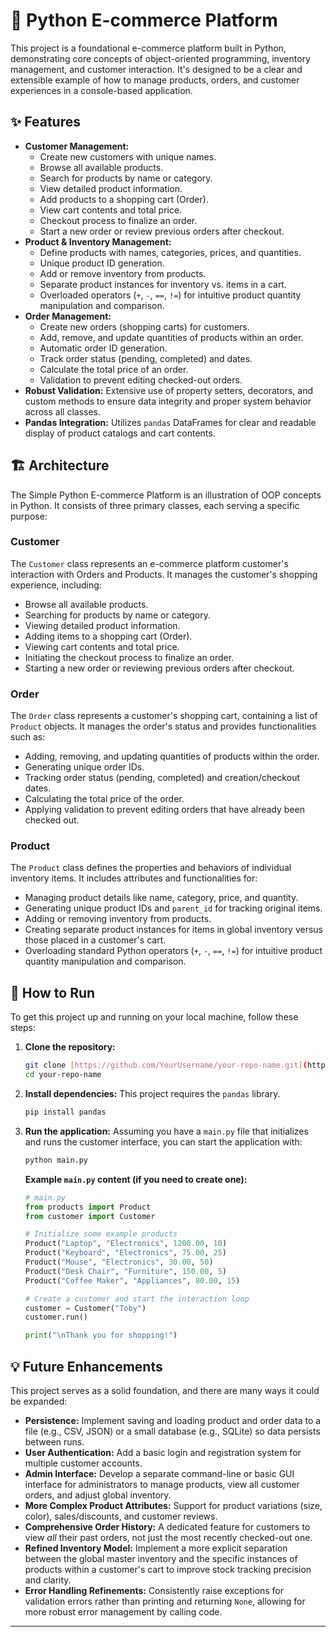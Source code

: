 # 🛒 Python E-commerce Platform

This project is a foundational e-commerce platform built in Python, demonstrating core concepts of object-oriented programming, inventory management, and customer interaction. It's designed to be a clear and extensible example of how to manage products, orders, and customer experiences in a console-based application.



## ✨ Features

* **Customer Management:**
    * Create new customers with unique names.
    * Browse all available products.
    * Search for products by name or category.
    * View detailed product information.
    * Add products to a shopping cart (Order).
    * View cart contents and total price.
    * Checkout process to finalize an order.
    * Start a new order or review previous orders after checkout.
* **Product & Inventory Management:**
    * Define products with names, categories, prices, and quantities.
    * Unique product ID generation.
    * Add or remove inventory from products.
    * Separate product instances for inventory vs. items in a cart.
    * Overloaded operators (`+`, `-`, `==`, `!=`) for intuitive product quantity manipulation and comparison.
* **Order Management:**
    * Create new orders (shopping carts) for customers.
    * Add, remove, and update quantities of products within an order.
    * Automatic order ID generation.
    * Track order status (pending, completed) and dates.
    * Calculate the total price of an order.
    * Validation to prevent editing checked-out orders.
* **Robust Validation:** Extensive use of property setters, decorators, and custom methods to ensure data integrity and proper system behavior across all classes.
* **Pandas Integration:** Utilizes `pandas` DataFrames for clear and readable display of product catalogs and cart contents.



## 🏗️ Architecture

The Simple Python E-commerce Platform is an illustration of OOP concepts in Python. It consists of three primary classes, each serving a specific purpose:

### Customer

The `Customer` class represents an e-commerce platform customer's interaction with Orders and Products. It manages the customer's shopping experience, including:

* Browse all available products.
* Searching for products by name or category.
* Viewing detailed product information.
* Adding items to a shopping cart (Order).
* Viewing cart contents and total price.
* Initiating the checkout process to finalize an order.
* Starting a new order or reviewing previous orders after checkout.

### Order

The `Order` class represents a customer's shopping cart, containing a list of `Product` objects. It manages the order's status and provides functionalities such as:

* Adding, removing, and updating quantities of products within the order.
* Generating unique order IDs.
* Tracking order status (pending, completed) and creation/checkout dates.
* Calculating the total price of the order.
* Applying validation to prevent editing orders that have already been checked out.

### Product

The `Product` class defines the properties and behaviors of individual inventory items. It includes attributes and functionalities for:

* Managing product details like name, category, price, and quantity.
* Generating unique product IDs and `parent_id` for tracking original items.
* Adding or removing inventory from products.
* Creating separate product instances for items in global inventory versus those placed in a customer's cart.
* Overloading standard Python operators (`+`, `-`, `==`, `!=`) for intuitive product quantity manipulation and comparison.



## 🚀 How to Run

To get this project up and running on your local machine, follow these steps:

1.  **Clone the repository:**
    ```bash
    git clone [https://github.com/YourUsername/your-repo-name.git](https://github.com/YourUsername/your-repo-name.git) # Replace with your actual repo URL
    cd your-repo-name
    ```
2.  **Install dependencies:**
    This project requires the `pandas` library.
    ```bash
    pip install pandas
    ```
3.  **Run the application:**
    Assuming you have a `main.py` file that initializes and runs the customer interface, you can start the application with:
    ```bash
    python main.py
    ```

    **Example `main.py` content (if you need to create one):**
    ```python
    # main.py
    from products import Product
    from customer import Customer

    # Initialize some example products
    Product("Laptop", "Electronics", 1200.00, 10)
    Product("Keyboard", "Electronics", 75.00, 25)
    Product("Mouse", "Electronics", 30.00, 50)
    Product("Desk Chair", "Furniture", 150.00, 5)
    Product("Coffee Maker", "Appliances", 80.00, 15)

    # Create a customer and start the interaction loop
    customer = Customer("Toby")
    customer.run()

    print("\nThank you for shopping!")
    ```



## 💡 Future Enhancements

This project serves as a solid foundation, and there are many ways it could be expanded:

* **Persistence:** Implement saving and loading product and order data to a file (e.g., CSV, JSON) or a small database (e.g., SQLite) so data persists between runs.
* **User Authentication:** Add a basic login and registration system for multiple customer accounts.
* **Admin Interface:** Develop a separate command-line or basic GUI interface for administrators to manage products, view all customer orders, and adjust global inventory.
* **More Complex Product Attributes:** Support for product variations (size, color), sales/discounts, and customer reviews.
* **Comprehensive Order History:** A dedicated feature for customers to view *all* their past orders, not just the most recently checked-out one.
* **Refined Inventory Model:** Implement a more explicit separation between the global master inventory and the specific instances of products within a customer's cart to improve stock tracking precision and clarity.
* **Error Handling Refinements:** Consistently raise exceptions for validation errors rather than printing and returning `None`, allowing for more robust error management by calling code.

---
